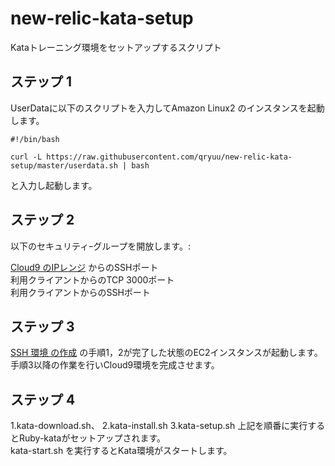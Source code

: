 # new-relic-kata-setup

Kataトレーニング環境をセットアップするスクリプト

## ステップ 1

UserDataに以下のスクリプトを入力してAmazon Linux2 のインスタンスを起動します。

``` sh:Userdata
#!/bin/bash  
  
curl -L https://raw.githubusercontent.com/qryuu/new-relic-kata-setup/master/userdata.sh | bash
```

と入力し起動します。  

## ステップ 2

以下のセキュリティｰグループを開放します。:

[Cloud9 のIPレンジ](https://docs.aws.amazon.com/ja_jp/cloud9/latest/user-guide/ip-ranges.html) からのSSHポート</br>
利用クライアントからのTCP 3000ポート</br>
利用クライアントからのSSHポート</br>

## ステップ 3

[SSH 環境 の作成](https://docs.aws.amazon.com/ja_jp/cloud9/latest/user-guide/create-environment-ssh.html) の手順1，2が完了した状態のEC2インスタンスが起動します。手順3以降の作業を行いCloud9環境を完成させます。

## ステップ 4

1.kata-download.sh、
2.kata-install.sh
3.kata-setup.sh
上記を順番に実行するとRuby-kataがセットアップされます。  
kata-start.sh を実行するとKata環境がスタートします。
